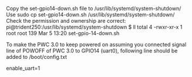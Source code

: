 Copy the set-gpio14-down.sh file to /usr/lib/systemd/system-shutdown/
Use sudo cp set-gpio14-down.sh /usr/lib/systemd/system-shutdown/
Check the permission and ownership are correct:
pi@trident250:/usr/lib/systemd/system-shutdown $ ll
total 4
-rwxr-xr-x 1 root root 139 Mar  5 13:20 set-gpio-14-down.sh

To make the PWC 3.0 to keep powered on assuming you connected signal line of POWOFF of PWC 3.0 to GPIO14 (uart0), following line should be added to /boot/config.txt

enable_uart=1
